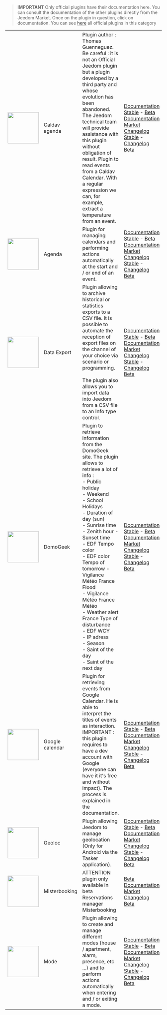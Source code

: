 
>**IMPORTANT**
>Only official plugins have their documentation here. You can consult the documentation of the other plugins directly from the Jeedom Market. Once on the plugin in question, click on documentation.
>You can see [here](https://market.jeedom.com/index.php?v=d&p=market&type=plugin&categorie=organization) all official plugins in this category


| | | | |
|--- | --- | --- | ---|
|<img src="caldav/caldav_icon.png" class="pluginLogo" width="100" />|Caldav agenda|Plugin author : Thomas Guenneguez. Be careful : it is not an Official Jeedom plugin but a plugin developed by a third party and whose evolution has been abandoned. The Jeedom technical team will provide assistance with this plugin without obligation of result. Plugin to read events from a Caldav Calendar. With a regular expression we can, for example, extract a temperature from an event.|[Documentation Stable](caldav/index.md) - [Beta Documentation](caldav/beta/index.md)<br/>[Market](https://market.jeedom.com/index.php?v=d&p=market_display&id=1149)<br/>[Changelog Stable](caldav/changelog.md) - [Changelog Beta](caldav/beta/changelog.md)|
|<img src="calendar/calendar_icon.png" class="pluginLogo" width="100" />|Agenda|Plugin for managing calendars and performing actions automatically at the start and / or end of an event.|[Documentation Stable](calendar/index.md) - [Beta Documentation](calendar/beta/index.md)<br/>[Market](https://market.jeedom.com/index.php?v=d&p=market_display&id=57)<br/>[Changelog Stable](calendar/changelog.md) - [Changelog Beta](calendar/beta/changelog.md)|
|<img src="dataexport/dataexport_icon.png" class="pluginLogo" width="100" />|Data Export|Plugin allowing to archive historical or statistics exports to a CSV file. It is possible to automate the reception of export files on the channel of your choice via scenario or programming.<br/><br/>The plugin also allows you to import data into Jeedom from a CSV file to an Info type control.|[Documentation Stable](dataexport/index.md) - [Beta Documentation](dataexport/beta/index.md)<br/>[Market](https://market.jeedom.com/index.php?v=d&p=market_display&id=4057)<br/>[Changelog Stable](dataexport/changelog.md) - [Changelog Beta](dataexport/beta/changelog.md)|
|<img src="domogeek/domogeek_icon.png" class="pluginLogo" width="100" />|DomoGeek|Plugin to retrieve information from the DomoGeek site. The plugin allows to retrieve a lot of info : <br>- Public holiday <br>- Weekend <br>- School Holidays <br>- Duration of day (sun) <br>- Sunrise time <br>- Zenith hour - Sunset time <br>- EDF Tempo color <br>- EDF color Tempo of tomorrow - Vigilance Météo France Flood <br>- Vigilance Météo France Météo <br>- Weather alert France Type of disturbance <br>- EDF WCY <br>- IP adress <br>- Season <br>- Saint of the day <br>- Saint of the next day|[Documentation Stable](domogeek/index.md) - [Beta Documentation](domogeek/beta/index.md)<br/>[Market](https://market.jeedom.com/index.php?v=d&p=market_display&id=250)<br/>[Changelog Stable](domogeek/changelog.md) - [Changelog Beta](domogeek/beta/changelog.md)|
|<img src="gCalendar/gCalendar_icon.png" class="pluginLogo" width="100" />|Google calendar|Plugin for retrieving events from Google Calendar. He is able to interpret the titles of events as interaction. IMPORTANT : this plugin requires to have a dev account with Google (everyone can have it it's free and without impact). The process is explained in the documentation.|[Documentation Stable](gCalendar/index.md) - [Beta Documentation](gCalendar/beta/index.md)<br/>[Market](https://market.jeedom.com/index.php?v=d&p=market_display&id=3318)<br/>[Changelog Stable](gCalendar/changelog.md) - [Changelog Beta](gCalendar/beta/changelog.md)|
|<img src="geoloc/geoloc_icon.png" class="pluginLogo" width="100" />|Geoloc|Plugin allowing Jeedom to manage geolocation (Only for Android via the Tasker application).|[Documentation Stable](geoloc/index.md) - [Beta Documentation](geoloc/beta/index.md)<br/>[Market](https://market.jeedom.com/index.php?v=d&p=market_display&id=12)<br/>[Changelog Stable](geoloc/changelog.md) - [Changelog Beta](geoloc/beta/changelog.md)|
|<img src="misterbooking/beta/misterbooking_icon.png" class="pluginLogo" width="100" />|Misterbooking|ATTENTION plugin only available in beta<br/>Reservations manager Misterbooking|[Beta Documentation](misterbooking/beta/index.md)<br/>[Market](https://market.jeedom.com/index.php?v=d&p=market_display&id=4463)<br/>[Changelog Beta](misterbooking/beta/changelog.md)|
|<img src="mode/mode_icon.png" class="pluginLogo" width="100" />|Mode|Plugin allowing to create and manage different modes (house / apartment, alarm, presence, etc ...) and to perform actions automatically when entering and / or exiting a mode.|[Documentation Stable](mode/index.md) - [Beta Documentation](mode/beta/index.md)<br/>[Market](https://market.jeedom.com/index.php?v=d&p=market_display&id=1929)<br/>[Changelog Stable](mode/changelog.md) - [Changelog Beta](mode/beta/changelog.md)|
